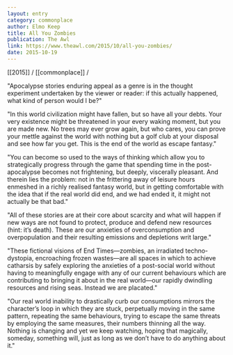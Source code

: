 ```yaml
---
layout: entry
category: commonplace
author: Elmo Keep
title: All You Zombies
publication: The Awl
link: https://www.theawl.com/2015/10/all-you-zombies/
date: 2015-10-19
---
```


[[2015]] / [[commonplace]] / 

"Apocalypse stories enduring appeal as a genre is in the thought experiment undertaken by the viewer or reader: if this actually happened, what kind of person would I be?"

"In this world civilization might have fallen, but so have all your debts. Your very existence might be threatened in your every waking moment, but you are made new. No trees may ever grow again, but who cares, you can prove your mettle against the world with nothing but a golf club at your disposal and see how far you get. This is the end of the world as escape fantasy."

"You can become so used to the ways of thinking which allow you to strategically progress through the game that spending time in the post-apocalypse becomes not frightening, but deeply, viscerally pleasant. And therein lies the problem: not in the frittering away of leisure hours enmeshed in a richly realised fantasy world, but in getting comfortable with the idea that if the real world did end, and we had ended it, it might not actually be that bad."

"All of these stories are at their core about scarcity and what will happen if new ways are not found to protect, produce and defend new resources (hint: it’s death). These are our anxieties of overconsumption and overpopulation and their resulting emissions and depletions writ large."

"These fictional visions of End Times—zombies, an irradiated techno-dystopia, encroaching frozen wastes—are all spaces in which to achieve catharsis by safely exploring the anxieties of a post-social world without having to meaningfully engage with any of our current behaviours which are contributing to bringing it about in the real world—our rapidly dwindling resources and rising seas. Instead we are placated."

"Our real world inability to drastically curb our consumptions mirrors the character’s loop in which they are stuck, perpetually moving in the same pattern, repeating the same behaviours, trying to escape the same threats by employing the same measures, their numbers thinning all the way. Nothing is changing and yet we keep watching, hoping that magically, someday, something will, just as long as we don’t have to do anything about it."
